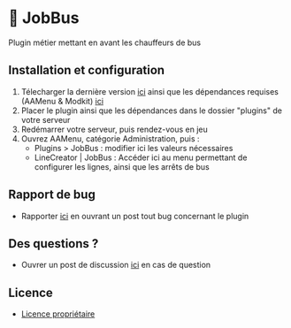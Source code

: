 # 🚎 JobBus
Plugin métier mettant en avant les chauffeurs de bus

## Installation et configuration
1. Télecharger la dernière version [ici](https://github.com/loicsmith/JobBus/releases/latest) ainsi que les dépendances requises (AAMenu & Modkit) [ici](https://github.com/Aarnow/NovaLife_ModKit-Releases/releases/latest)
2. Placer le plugin ainsi que les dépendances dans le dossier "plugins" de votre serveur
3. Redémarrer votre serveur, puis rendez-vous en jeu
4. Ouvrez AAMenu, catégorie Administration, puis :
   - Plugins > JobBus : modifier ici les valeurs nécessaires
   - LineCreator | JobBus : Accéder ici au menu permettant de configurer les lignes, ainsi que les arrêts de bus

## Rapport de bug
- Rapporter [ici](https://github.com/loicsmith/JobBus/issues) en ouvrant un post tout bug concernant le plugin

## Des questions ?
- Ouvrer un post de discussion [ici](https://github.com/loicsmith/JobBus/discussions) en cas de question
  
## Licence
- [Licence propriétaire](https://github.com/loicsmith/JobBus/blob/master/Licence.md)
